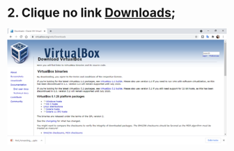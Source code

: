 # 2. Clique no link [Downloads](https://www.virtualbox.org/wiki/Downloads);

![](imagens/virtualbox-org-downloads.png)